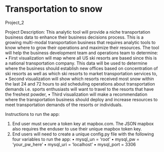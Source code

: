 # Transportation to snow
Project_2

Project Description:
This analytic tool will provide a niche transportation business data to enhance their business decisions process. 
This is a growing multi-modal transportation business that requires analytic tools to know where to grow their operations and maximize their resources. The tool will help the business development team and operations team to determine:
        •    First visualization will map where all US ski resorts are based since this is a national transportation company. This data will be used to determine where the business should establish new offices based on concentration of ski resorts as well as which ski resorts to market transportation services to,
        •    Second visualization will show which resorts received most snow within the last 24 and 72 hours to aid scheduling operations about transportation demands i.e.  sports enthusiasts will want to travel to the resorts that have the freshest powder,
        •    Third visualization will make a recommendation where the transportation business should deploy and increase resources to meet transportation demands of the resorts or individuals.

Instructions to run the app:
1.    End user must secure a token key at mapbox.com. The JSON mapbox also requires the enduser to use their unique mapbox token key.
2.    End users will need to create a unique config.py file with the following four variables to run the app:
        •    mysql_un = ‘root’
        •    mysql_pw = ‘your_pw_here’
        •    mysql_uri = ‘localhost’
        •    mysql_port = 3306
